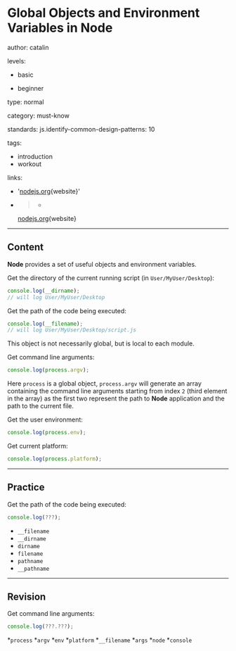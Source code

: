 # Global Objects and Environment Variables in **Node**
author: catalin

levels:

  - basic

  - beginner

type: normal

category: must-know

standards:
  js.identify-common-design-patterns: 10

tags:
  - introduction
  - workout

links:

  - '[nodejs.org](https://nodejs.org/docs/latest/api/globals.html){website}'

  - >-
    [nodejs.org](https://nodejs.org/api/process.html#process_process_env){website}

---
## Content

**Node** provides a set of useful objects and environment variables.

Get the directory of the current running script
(in `User/MyUser/Desktop`):
```javascript
console.log(__dirname);
// will log User/MyUser/Desktop
```

Get the path of the code being executed:
```javascript
console.log(__filename);
// will log User/MyUser/Desktop/script.js
```
This object is not necessarily global, but is local to each module.

Get command line arguments:
```javascript
console.log(process.argv);
```
Here `process` is a global object, `process.argv` will generate an array containing the command line arguments starting from index `2` (third element in the array) as the first two represent the path to **Node** application and the path to the current file.

Get the user environment:
```javascript
console.log(process.env);
```

Get current platform:
```javascript
console.log(process.platform);
```

---
## Practice

Get the path of the code being executed:

```javascript
console.log(???);
```

* `__filename`
* `__dirname`
* `dirname`
* `filename`
* `pathname`
* `__pathname`

---
## Revision

Get command line arguments:
```javascript
console.log(???.???);
```

*`process`
*`argv`
*`env`
*`platform`
*`__filename`
*`args`
*`node`
*`console`
